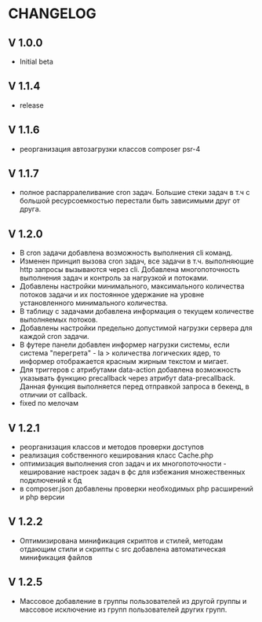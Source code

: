 CHANGELOG
=========

V 1.0.0
-------
 - Initial beta

 V 1.1.4
------- 
 - release

 V 1.1.6
-------
 - реорганизация автозагрузки классов composer psr-4

 V 1.1.7
-------
 - полное распарралеливание cron задач. Большие стеки задач в т.ч с большой ресурсоемкостью перестали быть зависимыми друг от друга.

 V 1.2.0
-------
 - В cron задачи добавлена возможность выполнения cli команд.
 - Изменен принцип вызова cron задач, все задачи в т.ч. выполняющие http запросы вызываются через cli. Добавлена многопоточность выполнения задач и контроль за нагрузкой и потоками.
 - Добавлены настройки минимального, максимального количества потоков задачи и их постоянное удержание на уровне установленного минимального количества.
 - В таблицу с задачами добавлена информация о текущем количестве выполняемых потоков.
 - Добавлены настройки предельно допустимой нагрузки сервера для каждой cron задачи.
 - В футере панели добавлен информер нагрузки системы, если система "перегрета" - la > количества логических ядер, то информер отображается красным жирным текстом и мигает.
 - Для триггеров с атрибутами data-action добавлена возможность указывать функцию precallback через атрибут data-precallback. Данная функция выполняется перед отправкой запроса в бекенд, в отличии от callback.
 - fixed по мелочам

V 1.2.1
-------
- реорганизация классов и методов проверки доступов
- реализация собственного кеширования класс Cache.php
- оптимизация выполнения cron задач и их многопоточности - кеширование настроек задач в фс для избежания множественных подключений к бд
- в composer.json добавлены проверки необходимых php расширений и php версии

V 1.2.2
-------
- Оптимизирована минификация скриптов и стилей, методам отдающим стили и скрипты с src добавлена автоматическая минификация файлов

V 1.2.5
-------
- Массовое добавление в группы пользователей из другой группы и массовое исключение из групп пользователей других групп.
